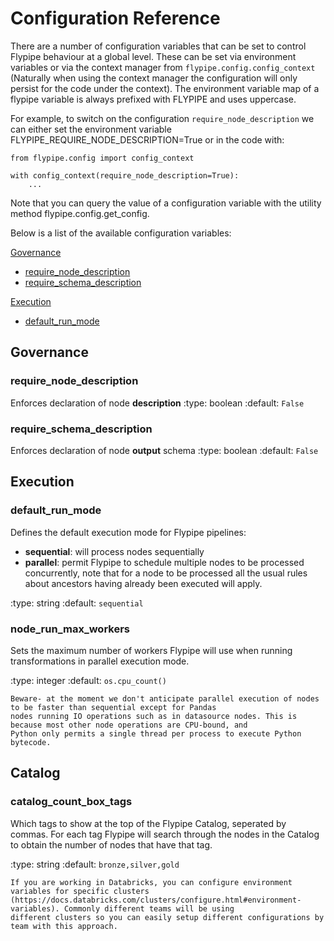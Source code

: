 # Configuration Reference

There are a number of configuration variables that can be set to control Flypipe behaviour at a global level. These can 
be set via environment variables or via the context manager from `flypipe.config.config_context` (Naturally 
when using the context manager the configuration will only persist for the code under the context). The environment 
variable map of a flypipe variable is always prefixed with FLYPIPE and uses uppercase. 

For example, to switch on the configuration `require_node_description` we can either set the environment variable 
FLYPIPE_REQUIRE_NODE_DESCRIPTION=True or in the code with: 

```
from flypipe.config import config_context

with config_context(require_node_description=True):
	...
```

Note that you can query the value of a configuration variable with the utility method flypipe.config.get_config. 

Below is a list of the available configuration variables: 

[Governance](#Governance)

* [require_node_description](#require_node_description)
* [require_schema_description](#require_schema_description)

[Execution](#Execution)

* [default_run_mode](#default_run_mode)

## Governance

### require_node_description

Enforces declaration of node **description**
:type: boolean
:default: `False`

### require_schema_description

Enforces declaration of node **output** schema
:type: boolean
:default: `False`

## Execution

### default_run_mode

Defines the default execution mode for Flypipe pipelines:

* **sequential**: will process nodes sequentially
* **parallel**: permit Flypipe to schedule multiple nodes to be processed concurrently, note that for a node to be 
processed all the usual rules about ancestors having already been executed will apply. 

:type: string
:default: `sequential`

### node_run_max_workers

Sets the maximum number of workers Flypipe will use when running transformations in parallel execution mode. 

:type: integer
:default: `os.cpu_count()`

```{note}
Beware- at the moment we don't anticipate parallel execution of nodes to be faster than sequential except for Pandas 
nodes running IO operations such as in datasource nodes. This is because most other node operations are CPU-bound, and 
Python only permits a single thread per process to execute Python bytecode. 
```

## Catalog

### catalog_count_box_tags

Which tags to show at the top of the Flypipe Catalog, seperated by commas. For each tag Flypipe will search through the 
nodes in the Catalog to obtain the number of nodes that have that tag. 

:type: string
:default: `bronze,silver,gold`

```{note}
If you are working in Databricks, you can configure environment variables for specific clusters 
(https://docs.databricks.com/clusters/configure.html#environment-variables). Commonly different teams will be using 
different clusters so you can easily setup different configurations by team with this approach.  
```
